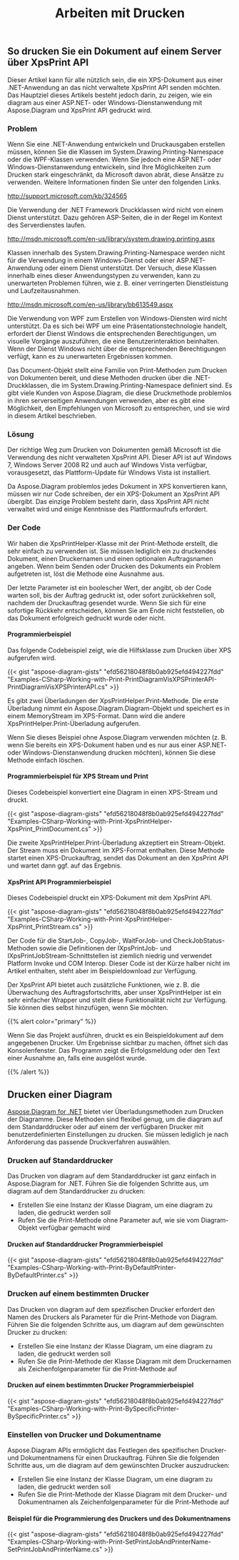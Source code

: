 ﻿---
title: Arbeiten mit Drucken
type: docs
weight: 80
url: /de/net/working-with-print/
description: In diesem Abschnitt wird erläutert, wie Sie ein Dokument über XpsPrint mit Aspose.Diagram drucken.
---
## **So drucken Sie ein Dokument auf einem Server über XpsPrint API**
Dieser Artikel kann für alle nützlich sein, die ein XPS-Dokument aus einer .NET-Anwendung an das nicht verwaltete XpsPrint API senden möchten. Das Hauptziel dieses Artikels besteht jedoch darin, zu zeigen, wie ein diagram aus einer ASP.NET- oder Windows-Dienstanwendung mit Aspose.Diagram und XpsPrint API gedruckt wird.
### **Problem**
Wenn Sie eine .NET-Anwendung entwickeln und Druckausgaben erstellen müssen, können Sie die Klassen im System.Drawing.Printing-Namespace oder die WPF-Klassen verwenden. Wenn Sie jedoch eine ASP.NET- oder Windows-Dienstanwendung entwickeln, sind Ihre Möglichkeiten zum Drucken stark eingeschränkt, da Microsoft davon abrät, diese Ansätze zu verwenden. Weitere Informationen finden Sie unter den folgenden Links.

<http://support.microsoft.com/kb/324565>

Die Verwendung der .NET Framework Druckklassen wird nicht von einem Dienst unterstützt. Dazu gehören ASP-Seiten, die in der Regel im Kontext des Serverdienstes laufen.

<http://msdn.microsoft.com/en-us/library/system.drawing.printing.aspx>

Klassen innerhalb des System.Drawing.Printing-Namespace werden nicht für die Verwendung in einem Windows-Dienst oder einer ASP.NET-Anwendung oder einem Dienst unterstützt. Der Versuch, diese Klassen innerhalb eines dieser Anwendungstypen zu verwenden, kann zu unerwarteten Problemen führen, wie z. B. einer verringerten Dienstleistung und Laufzeitausnahmen.

<http://msdn.microsoft.com/en-us/library/bb613549.aspx>

Die Verwendung von WPF zum Erstellen von Windows-Diensten wird nicht unterstützt. Da es sich bei WPF um eine Präsentationstechnologie handelt, erfordert der Dienst Windows die entsprechenden Berechtigungen, um visuelle Vorgänge auszuführen, die eine Benutzerinteraktion beinhalten. Wenn der Dienst Windows nicht über die entsprechenden Berechtigungen verfügt, kann es zu unerwarteten Ergebnissen kommen.

Das Document-Objekt stellt eine Familie von Print-Methoden zum Drucken von Dokumenten bereit, und diese Methoden drucken über die .NET-Druckklassen, die im System.Drawing.Printing-Namespace definiert sind. Es gibt viele Kunden von Aspose.Diagram, die diese Druckmethode problemlos in ihren serverseitigen Anwendungen verwenden, aber es gibt eine Möglichkeit, den Empfehlungen von Microsoft zu entsprechen, und sie wird in diesem Artikel beschrieben.
### **Lösung**
Der richtige Weg zum Drucken von Dokumenten gemäß Microsoft ist die Verwendung des nicht verwalteten XpsPrint API. Dieser API ist auf Windows 7, Windows Server 2008 R2 und auch auf Windows Vista verfügbar, vorausgesetzt, das Plattform-Update für Windows Vista ist installiert.

Da Aspose.Diagram problemlos jedes Dokument in XPS konvertieren kann, müssen wir nur Code schreiben, der ein XPS-Dokument an XpsPrint API übergibt. Das einzige Problem besteht darin, dass XpsPrint API nicht verwaltet wird und einige Kenntnisse des Plattformaufrufs erfordert.
### **Der Code**
Wir haben die XpsPrintHelper-Klasse mit der Print-Methode erstellt, die sehr einfach zu verwenden ist. Sie müssen lediglich ein zu druckendes Dokument, einen Druckernamen und einen optionalen Auftragsnamen angeben. Wenn beim Senden oder Drucken des Dokuments ein Problem aufgetreten ist, löst die Methode eine Ausnahme aus.

Der letzte Parameter ist ein boolescher Wert, der angibt, ob der Code warten soll, bis der Auftrag gedruckt ist, oder sofort zurückkehren soll, nachdem der Druckauftrag gesendet wurde. Wenn Sie sich für eine sofortige Rückkehr entscheiden, können Sie am Ende nicht feststellen, ob das Dokument erfolgreich gedruckt wurde oder nicht.
#### **Programmierbeispiel**
Das folgende Codebeispiel zeigt, wie die Hilfsklasse zum Drucken über XPS aufgerufen wird.

{{< gist "aspose-diagram-gists" "efd56218048f8b0ab925efd494227fdd" "Examples-CSharp-Working-with-Print-PrintDiagramVisXPSPrinterAPI-PrintDiagramVisXPSPrinterAPI.cs" >}}


Es gibt zwei Überladungen der XpsPrintHelper.Print-Methode. Die erste Überladung nimmt ein Aspose.Diagram.Diagram-Objekt und speichert es in einem MemoryStream im XPS-Format. Dann wird die andere XpsPrintHelper.Print-Überladung aufgerufen.

Wenn Sie dieses Beispiel ohne Aspose.Diagram verwenden möchten (z. B. wenn Sie bereits ein XPS-Dokument haben und es nur aus einer ASP.NET- oder Windows-Dienstanwendung drucken möchten), können Sie diese Methode einfach löschen.
#### **Programmierbeispiel für XPS Stream und Print**
Dieses Codebeispiel konvertiert eine Diagram in einen XPS-Stream und druckt.

{{< gist "aspose-diagram-gists" "efd56218048f8b0ab925efd494227fdd" "Examples-CSharp-Working-with-Print-XpsPrintHelper-XpsPrint_PrintDocument.cs" >}}


Die zweite XpsPrintHelper.Print-Überladung akzeptiert ein Stream-Objekt. Der Stream muss ein Dokument im XPS-Format enthalten. Diese Methode startet einen XPS-Druckauftrag, sendet das Dokument an den XpsPrint API und wartet dann ggf. auf das Ergebnis.
#### **XpsPrint API Programmierbeispiel**
Dieses Codebeispiel druckt ein XPS-Dokument mit dem XpsPrint API.

{{< gist "aspose-diagram-gists" "efd56218048f8b0ab925efd494227fdd" "Examples-CSharp-Working-with-Print-XpsPrintHelper-XpsPrint_PrintStream.cs" >}}


Der Code für die StartJob-, CopyJob-, WaitForJob- und CheckJobStatus-Methoden sowie die Definitionen der IXpsPrintJob- und IXpsPrintJobStream-Schnittstellen ist ziemlich niedrig und verwendet Platform Invoke und COM Interop. Dieser Code ist der Kürze halber nicht im Artikel enthalten, steht aber im Beispieldownload zur Verfügung.

Der XpsPrint API bietet auch zusätzliche Funktionen, wie z. B. die Überwachung des Auftragsfortschritts, aber unser XpsPrintHelper ist ein sehr einfacher Wrapper und stellt diese Funktionalität nicht zur Verfügung. Sie können dies selbst hinzufügen, wenn Sie möchten.

{{% alert color="primary" %}}

Wenn Sie das Projekt ausführen, druckt es ein Beispieldokument auf dem angegebenen Drucker. Um Ergebnisse sichtbar zu machen, öffnet sich das Konsolenfenster. Das Programm zeigt die Erfolgsmeldung oder den Text einer Ausnahme an, falls eine ausgelöst wurde.

{{% /alert %}}
## **Drucken einer Diagram**
[Aspose.Diagram for .NET](https://products.aspose.com/diagram/net/) bietet vier Überladungsmethoden zum Drucken der Diagramme. Diese Methoden sind flexibel genug, um die diagram auf dem Standarddrucker oder auf einem der verfügbaren Drucker mit benutzerdefinierten Einstellungen zu drucken. Sie müssen lediglich je nach Anforderung das passende Druckverfahren auswählen.
### **Drucken auf Standarddrucker**
Das Drucken von diagram auf dem Standarddrucker ist ganz einfach in Aspose.Diagram for .NET. Führen Sie die folgenden Schritte aus, um diagram auf dem Standarddrucker zu drucken:

- Erstellen Sie eine Instanz der Klasse Diagram, um eine diagram zu laden, die gedruckt werden soll
- Rufen Sie die Print-Methode ohne Parameter auf, wie sie vom Diagram-Objekt verfügbar gemacht wird
#### **Drucken auf Standarddrucker Programmierbeispiel**
{{< gist "aspose-diagram-gists" "efd56218048f8b0ab925efd494227fdd" "Examples-CSharp-Working-with-Print-ByDefaultPrinter-ByDefaultPrinter.cs" >}}
### **Drucken auf einem bestimmten Drucker**
Das Drucken von diagram auf dem spezifischen Drucker erfordert den Namen des Druckers als Parameter für die Print-Methode von Diagram. Führen Sie die folgenden Schritte aus, um diagram auf dem gewünschten Drucker zu drucken:

- Erstellen Sie eine Instanz der Klasse Diagram, um eine diagram zu laden, die gedruckt werden soll
- Rufen Sie die Print-Methode der Klasse Diagram mit dem Druckernamen als Zeichenfolgenparameter für die Print-Methode auf
#### **Drucken auf einem bestimmten Drucker Programmierbeispiel**
{{< gist "aspose-diagram-gists" "efd56218048f8b0ab925efd494227fdd" "Examples-CSharp-Working-with-Print-BySpecificPrinter-BySpecificPrinter.cs" >}}
### **Einstellen von Drucker und Dokumentname**
Aspose.Diagram APIs ermöglicht das Festlegen des spezifischen Drucker- und Dokumentnamens für einen Druckauftrag. Führen Sie die folgenden Schritte aus, um die diagram auf dem gewünschten Drucker auszudrucken:

- Erstellen Sie eine Instanz der Klasse Diagram, um eine diagram zu laden, die gedruckt werden soll
- Rufen Sie die Print-Methode der Klasse Diagram mit dem Drucker- und Dokumentnamen als Zeichenfolgenparameter für die Print-Methode auf
#### **Beispiel für die Programmierung des Druckers und des Dokumentnamens**
{{< gist "aspose-diagram-gists" "efd56218048f8b0ab925efd494227fdd" "Examples-CSharp-Working-with-Print-SetPrintJobAndPrinterName-SetPrintJobAndPrinterName.cs" >}}
